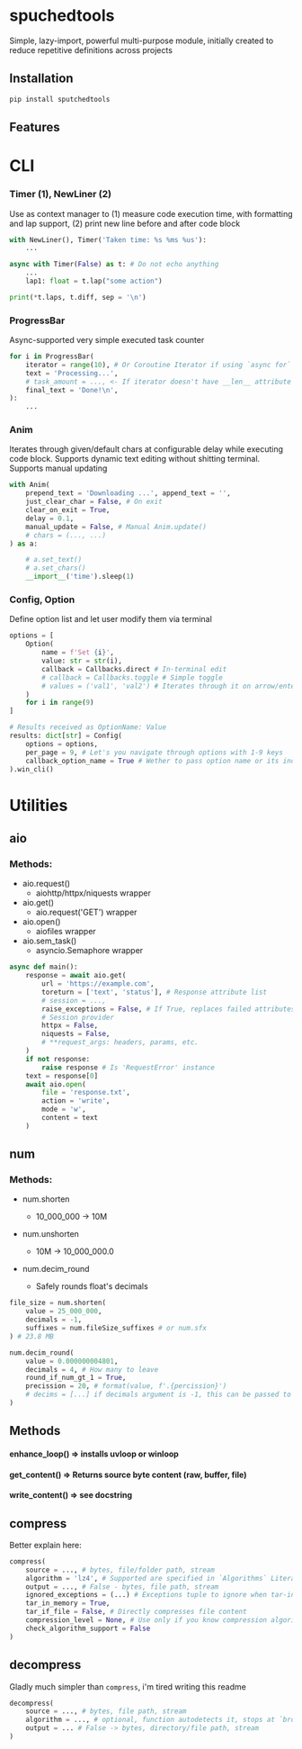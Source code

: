 # spuchedtools

Simple, lazy-import, powerful multi-purpose module, initially created to reduce repetitive definitions across projects

## Installation

```bash
pip install sputchedtools
```

## Features

# CLI

### Timer (1), NewLiner (2)
Use as context manager to (1) measure code execution time, with formatting and lap support, (2) print new line before and after code block

```python
with NewLiner(), Timer('Taken time: %s %ms %us'):
	...

async with Timer(False) as t: # Do not echo anything
	...
	lap1: float = t.lap("some action")

print(*t.laps, t.diff, sep = '\n')
```

### ProgressBar
Async-supported very simple executed task counter

```python
for i in ProgressBar(
	iterator = range(10), # Or Coroutine Iterator if using `async for`
	text = 'Processing...',
	# task_amount = ..., <- If iterator doesn't have __len__ attribute
	final_text = 'Done!\n',
):
	...
```

### Anim
Iterates through given/default chars at configurable delay while executing code block. Supports dynamic text editing without shitting terminal. Supports manual updating

```python
with Anim(
	prepend_text = 'Downloading ...', append_text = '',
	just_clear_char = False, # On exit
	clear_on_exit = True,
	delay = 0.1,
	manual_update = False, # Manual Anim.update()
	# chars = (..., ...)
) as a:

	# a.set_text()
	# a.set_chars()
	__import__('time').sleep(1)
```

### Config, Option
Define option list and let user modify them via terminal

```python
options = [
	Option(
		name = f'Set {i}',
		value: str = str(i),
		callback = Callbacks.direct # In-terminal edit
		# callback = Callbacks.toggle # Simple toggle
		# values = ('val1', 'val2') # Iterates through it on arrow/enter key
	)
	for i in range(9)
]

# Results received as OptionName: Value
results: dict[str] = Config(
	options = options,
	per_page = 9, # Let's you navigate through options with 1-9 keys
	callback_option_name = True # Wether to pass option name or its index to custom option callbacks
).win_cli()
```

# Utilities

## aio

### Methods:
 - aio.request()
	- aiohttp/httpx/niquests wrapper
 - aio.get()
	- aio.request('GET') wrapper
 - aio.open()
	- aiofiles wrapper
 - aio.sem_task()
	- asyncio.Semaphore wrapper

```python
async def main():
	response = await aio.get(
		url = 'https://example.com',
		toreturn = ['text', 'status'], # Response attribute list
		# session = ...,
		raise_exceptions = False, # If True, replaces failed attributes with `None`, keeping `toreturn` length
		# Session provider
		httpx = False,
		niquests = False,
		# **request_args: headers, params, etc.
	)
	if not response:
		raise response # Is 'RequestError' instance
	text = response[0]
	await aio.open(
		file = 'response.txt',
		action = 'write',
		mode = 'w',
		content = text
	)
```

## num
### Methods:
 - num.shorten
	- 10_000_000 -> 10M

- num.unshorten
	- 10M -> 10_000_000.0

- num.decim_round
	- Safely rounds float's decimals

```python
file_size = num.shorten(
	value = 25_000_000,
	decimals = -1,
	suffixes = num.fileSize_suffixes # or num.sfx
) # 23.8 MB

num.decim_round(
	value = 0.000000004801,
	decimals = 4, # How many to leave
	round_if_num_gt_1 = True,
	precission = 20, # format(value, f'.{percission}')
	# decims = [...] if decimals argument is -1, this can be passed to change how many decimals to leave: default list is [1000, 100, 10, 5], List is iterated using enumerate(), so by each iter. decimal amount increases by 1 (starting from 0)
)
```

## Methods

#### enhance_loop() => installs uvloop or winloop
#### get_content() => Returns source byte content (raw, buffer, file)
#### write_content() => see docstring

## compress
Better explain here:

```python
compress(
	source = ..., # bytes, file/folder path, stream
	algorithm = 'lz4', # Supported are specified in `Algorithms` Literal
	output = ..., # False - bytes, file path, stream
	ignored_exceptions = (...) # Exceptions tuple to ignore when tar-ing directory. Default is (PermissionError, OSError),
	tar_in_memory = True,
	tar_if_file = False, # Directly compresses file content
	compression_level = None, # Use only if you know compression algorithm you use
	check_algorithm_support = False
)
```

## decompress
Gladly much simpler than `compress`, i'm tired writing this readme

```python
decompress(
	source = ..., # bytes, file path, stream
	algorithm = ..., # optional, function autodetects it, stops at `brotli` (undetectable) and raises if not it
	output = ... # False -> bytes, directory/file path, stream
)
